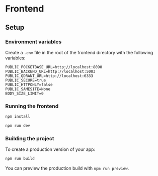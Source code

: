 # Frontend

## Setup

### Environment variables

Create a `.env` file in the root of the frontend directory with the following variables:

```
PUBLIC_POCKETBASE_URL=http://localhost:8090
PUBLIC_BACKEND_URL=http://localhost:5003
PUBLIC_QDRANT_URL=http://localhost:6333
PUBLIC_SECURE=true
PUBLIC_HTTPONLY=false
PUBLIC_SAMESITE=None
BODY_SIZE_LIMIT=0
```

### Running the frontend

```bash
npm install

npm run dev
```

### Building the project

To create a production version of your app:

```bash
npm run build
```

You can preview the production build with `npm run preview`.
